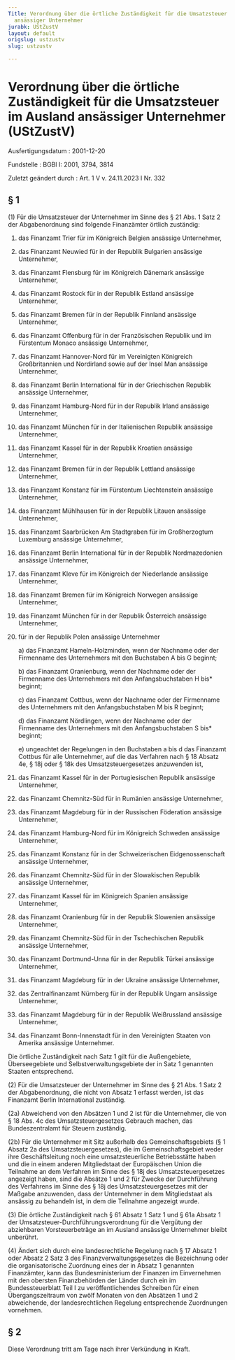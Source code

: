 ```yaml
---
Title: Verordnung über die örtliche Zuständigkeit für die Umsatzsteuer im Ausland
  ansässiger Unternehmer
jurabk: UStZustV
layout: default
origslug: ustzustv
slug: ustzustv

---
```


# Verordnung über die örtliche Zuständigkeit für die Umsatzsteuer im Ausland ansässiger Unternehmer (UStZustV)

Ausfertigungsdatum
:   2001-12-20

Fundstelle
:   BGBl I: 2001, 3794, 3814

Zuletzt geändert durch
:   Art. 1 V v. 24.11.2023 I Nr. 332


## § 1

(1) Für die Umsatzsteuer der Unternehmer im Sinne des § 21 Abs. 1 Satz 2 der Abgabenordnung sind folgende Finanzämter örtlich zuständig:

1.  das Finanzamt Trier für im Königreich Belgien ansässige Unternehmer,


2.  das Finanzamt Neuwied für in der Republik Bulgarien ansässige Unternehmer,


3.  das Finanzamt Flensburg für im Königreich Dänemark ansässige Unternehmer,


4.  das Finanzamt Rostock für in der Republik Estland ansässige Unternehmer,


5.  das Finanzamt Bremen für in der Republik Finnland ansässige Unternehmer,


6.  das Finanzamt Offenburg für in der Französischen Republik und im Fürstentum Monaco ansässige Unternehmer,


7.  das Finanzamt Hannover-Nord für im Vereinigten Königreich Großbritannien und Nordirland sowie auf der Insel Man ansässige Unternehmer,


8.  das Finanzamt Berlin International für in der Griechischen Republik ansässige Unternehmer,


9.  das Finanzamt Hamburg-Nord für in der Republik Irland ansässige Unternehmer,


10. das Finanzamt München für in der Italienischen Republik ansässige Unternehmer,


11. das Finanzamt Kassel für in der Republik Kroatien ansässige Unternehmer,


12. das Finanzamt Bremen für in der Republik Lettland ansässige Unternehmer,


13. das Finanzamt Konstanz für im Fürstentum Liechtenstein ansässige Unternehmer,


14. das Finanzamt Mühlhausen für in der Republik Litauen ansässige Unternehmer,


15. das Finanzamt Saarbrücken Am Stadtgraben für im Großherzogtum Luxemburg ansässige Unternehmer,


16. das Finanzamt Berlin International für in der Republik Nordmazedonien ansässige Unternehmer,


17. das Finanzamt Kleve für im Königreich der Niederlande ansässige Unternehmer,


18. das Finanzamt Bremen für im Königreich Norwegen ansässige Unternehmer,


19. das Finanzamt München für in der Republik Österreich ansässige Unternehmer,


20. für in der Republik Polen ansässige Unternehmer

    a)  das Finanzamt Hameln-Holzminden, wenn der Nachname oder der Firmenname des Unternehmers mit den Buchstaben A bis G beginnt;


    b)  das Finanzamt Oranienburg, wenn der Nachname oder der Firmenname des Unternehmers mit den Anfangsbuchstaben H bis*                          beginnt;


    c)  das Finanzamt Cottbus, wenn der Nachname oder der Firmenname des Unternehmers mit den Anfangsbuchstaben M bis R beginnt;


    d)  das Finanzamt Nördlingen, wenn der Nachname oder der Firmenname des Unternehmers mit den Anfangsbuchstaben S bis*                          beginnt;


    e)  ungeachtet der Regelungen in den Buchstaben a bis d das Finanzamt Cottbus für alle Unternehmer, auf die das Verfahren nach § 18 Absatz 4e, § 18j oder § 18k des Umsatzsteuergesetzes anzuwenden ist,





21. das Finanzamt Kassel für in der Portugiesischen Republik ansässige Unternehmer,


22. das Finanzamt Chemnitz-Süd für in Rumänien ansässige Unternehmer,


23. das Finanzamt Magdeburg für in der Russischen Föderation ansässige Unternehmer,


24. das Finanzamt Hamburg-Nord für im Königreich Schweden ansässige Unternehmer,


25. das Finanzamt Konstanz für in der Schweizerischen Eidgenossenschaft ansässige Unternehmer,


26. das Finanzamt Chemnitz-Süd für in der Slowakischen Republik ansässige Unternehmer,


27. das Finanzamt Kassel für im Königreich Spanien ansässige Unternehmer,


28. das Finanzamt Oranienburg für in der Republik Slowenien ansässige Unternehmer,


29. das Finanzamt Chemnitz-Süd für in der Tschechischen Republik ansässige Unternehmer,


30. das Finanzamt Dortmund-Unna für in der Republik Türkei ansässige Unternehmer,


31. das Finanzamt Magdeburg für in der Ukraine ansässige Unternehmer,


32. das Zentralfinanzamt Nürnberg für in der Republik Ungarn ansässige Unternehmer,


33. das Finanzamt Magdeburg für in der Republik Weißrussland ansässige Unternehmer,


34. das Finanzamt Bonn-Innenstadt für in den Vereinigten Staaten von Amerika ansässige Unternehmer.



Die örtliche Zuständigkeit nach Satz 1 gilt für die Außengebiete, Überseegebiete und Selbstverwaltungsgebiete der in Satz 1 genannten Staaten entsprechend.

(2) Für die Umsatzsteuer der Unternehmer im Sinne des § 21 Abs. 1 Satz 2 der Abgabenordnung, die nicht von Absatz 1 erfasst werden, ist das Finanzamt Berlin International zuständig.

(2a) Abweichend von den Absätzen 1 und 2 ist für die Unternehmer, die von § 18 Abs. 4c des Umsatzsteuergesetzes Gebrauch machen, das Bundeszentralamt für Steuern zuständig.

(2b) Für die Unternehmer mit Sitz außerhalb des Gemeinschaftsgebiets (§ 1 Absatz 2a des Umsatzsteuergesetzes), die im Gemeinschaftsgebiet weder ihre Geschäftsleitung noch eine umsatzsteuerliche Betriebsstätte haben und die in einem anderen Mitgliedstaat der Europäischen Union die Teilnahme an dem Verfahren im Sinne des § 18j des Umsatzsteuergesetzes angezeigt haben, sind die Absätze 1 und 2 für Zwecke der Durchführung des Verfahrens im Sinne des § 18j des Umsatzsteuergesetzes mit der Maßgabe anzuwenden, dass der Unternehmer in dem Mitgliedstaat als ansässig zu behandeln ist, in dem die Teilnahme angezeigt wurde.

(3) Die örtliche Zuständigkeit nach § 61 Absatz 1 Satz 1 und § 61a Absatz 1 der Umsatzsteuer-Durchführungsverordnung für die Vergütung der abziehbaren Vorsteuerbeträge an im Ausland ansässige Unternehmer bleibt unberührt.

(4) Ändert sich durch eine landesrechtliche Regelung nach § 17 Absatz 1 oder Absatz 2 Satz 3 des Finanzverwaltungsgesetzes die Bezeichnung oder die organisatorische Zuordnung eines der in Absatz 1 genannten Finanzämter, kann das Bundesministerium der Finanzen im Einvernehmen mit den obersten Finanzbehörden der Länder durch ein im Bundessteuerblatt Teil I zu veröffentlichendes Schreiben für einen Übergangszeitraum von zwölf Monaten von den Absätzen 1 und 2 abweichende, der landesrechtlichen Regelung entsprechende Zuordnungen vornehmen.


## § 2

Diese Verordnung tritt am Tage nach ihrer Verkündung in Kraft.

